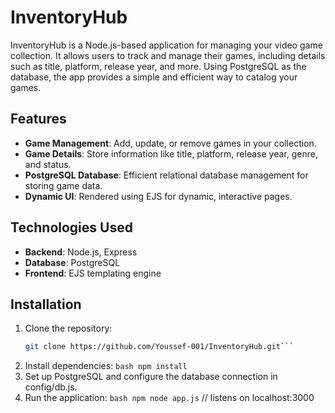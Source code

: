 # InventoryHub

InventoryHub is a Node.js-based application for managing your video game collection. It allows users to track and manage their games, including details such as title, platform, release year, and more. Using PostgreSQL as the database, the app provides a simple and efficient way to catalog your games.

## Features
- **Game Management**: Add, update, or remove games in your collection.
- **Game Details**: Store information like title, platform, release year, genre, and status.
- **PostgreSQL Database**: Efficient relational database management for storing game data.
- **Dynamic UI**: Rendered using EJS for dynamic, interactive pages.

## Technologies Used
- **Backend**: Node.js, Express
- **Database**: PostgreSQL
- **Frontend**: EJS templating engine

## Installation

1. Clone the repository:
   ```bash
   git clone https://github.com/Youssef-001/InventoryHub.git```
2. Install dependencies: ```bash npm install```
3. Set up PostgreSQL and configure the database connection in config/db.js.
4. Run the application: ```bash npm node app.js``` // listens on localhost:3000
